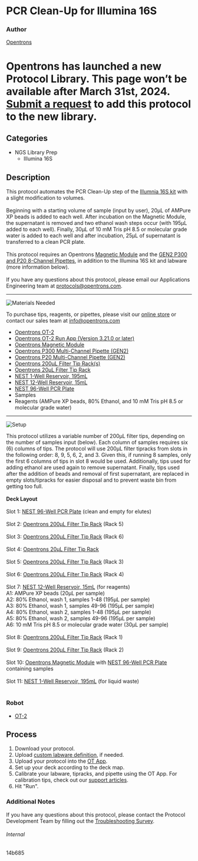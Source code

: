 # PCR Clean-Up for Illumina 16S

### Author
[Opentrons](https://opentrons.com/)


# Opentrons has launched a new Protocol Library. This page won’t be available after March 31st, 2024. [Submit a request](https://docs.google.com/forms/d/e/1FAIpQLSdYYp9QCKow4nn0KlCVsMS3HX0eJ0N9O7-erajKvcpT0lWbSg/viewform) to add this protocol to the new library.

## Categories
* NGS Library Prep
	* Illumina 16S


## Description
This protocol automates the PCR Clean-Up step of the [Illumnia 16S kit](https://support.illumina.com/downloads/16s_metagenomic_sequencing_library_preparation.html) with a slight modification to volumes.</br>
</br>
Beginning with a starting volume of sample (input by user), 20µL of AMPure XP beads is added to each well. After incubation on the Magnetic Module, the supernatant is removed and two ethanol wash steps occur (with 195µL added to each well). Finally, 30µL of 10 mM Tris pH 8.5 or molecular grade water is added to each well and after incubation, 25µL of supernatant is transferred to a clean PCR plate.</br>
</br>
This protocol requires an Opentrons [Magnetic Module](https://shop.opentrons.com/collections/hardware-modules/products/magdeck) and the [GEN2 P300 and P20 8-Channel Pipettes](https://shop.opentrons.com/collections/ot-2-pipettes/products/8-channel-electronic-pipette), in addition to the Illumina 16S kit and labware (more information below).
</br>
</br>
If you have any questions about this protocol, please email our Applications Engineering team at [protocols@opentrons.com](mailto:protocols@opentrons.com).

---
![Materials Needed](https://s3.amazonaws.com/opentrons-protocol-library-website/custom-README-images/001-General+Headings/materials.png)

To purchase tips, reagents, or pipettes, please visit our [online store](https://shop.opentrons.com/) or contact our sales team at [info@opentrons.com](mailto:info@opentrons.com)

* [Opentrons OT-2](https://shop.opentrons.com/collections/ot-2-robot/products/ot-2)
* [Opentrons OT-2 Run App (Version 3.21.0 or later)](https://opentrons.com/ot-app/)
* [Opentrons Magnetic Module](https://shop.opentrons.com/collections/hardware-modules/products/magdeck)
* [Opentrons P300 Multi-Channel Pipette (GEN2)](https://shop.opentrons.com/collections/ot-2-robot/products/8-channel-electronic-pipette)
* [Opentrons P20 Multi-Channel Pipette (GEN2)](https://shop.opentrons.com/collections/ot-2-robot/products/8-channel-electronic-pipette)
* [Opentrons 200µL Filter Tip Rack(s)](https://shop.opentrons.com/collections/opentrons-tips)
* [Opentrons 20µL Filter Tip Rack](https://shop.opentrons.com/collections/opentrons-tips)
* [NEST 1-Well Reservoir, 195mL](https://shop.opentrons.com/collections/verified-labware/products/nest-1-well-reservoir-195-ml)
* [NEST 12-Well Reservoir, 15mL](https://shop.opentrons.com/collections/verified-labware/products/nest-12-well-reservoir-15-ml)
* [NEST 96-Well PCR Plate](https://shop.opentrons.com/collections/verified-labware/products/nest-0-1-ml-96-well-pcr-plate-full-skirt)
* Samples
* Reagents (AMPure XP beads, 80% Ethanol, and 10 mM Tris pH 8.5 or molecular grade water)

---
![Setup](https://s3.amazonaws.com/opentrons-protocol-library-website/custom-README-images/001-General+Headings/Setup.png)

This protocol utilizes a variable number of 200µL filter tips, depending on the number of samples input (below). Each column of samples requires six (6) columns of tips. The protocol will use 200µL filter tipracks from slots in the following order: 8, 9, 5, 6, 2, and 3. Given this, if running 8 samples, only the first 6 columns of tips in slot 8 would be used. Additionally, tips used for adding ethanol are used again to remove supernatant. Finally, tips used after the addition of beads and removal of first supernatant, are replaced in empty slots/tipracks for easier disposal and to prevent waste bin from getting too full.</br>
</br>
**Deck Layout**</br>
</br>
Slot 1: [NEST 96-Well PCR Plate](https://shop.opentrons.com/collections/verified-labware/products/nest-0-1-ml-96-well-pcr-plate-full-skirt) (clean and empty for elutes)</br>
</br>
Slot 2: [Opentrons 200µL Filter Tip Rack](https://shop.opentrons.com/collections/opentrons-tips) (Rack 5)</br>
</br>
Slot 3: [Opentrons 200µL Filter Tip Rack](https://shop.opentrons.com/collections/opentrons-tips) (Rack 6)</br>
</br>
Slot 4: [Opentrons 20µL Filter Tip Rack](https://shop.opentrons.com/collections/opentrons-tips)</br>
</br>
Slot 5: [Opentrons 200µL Filter Tip Rack](https://shop.opentrons.com/collections/opentrons-tips) (Rack 3)</br>
</br>
Slot 6: [Opentrons 200µL Filter Tip Rack](https://shop.opentrons.com/collections/opentrons-tips) (Rack 4)</br>
</br>
Slot 7: [NEST 12-Well Reservoir, 15mL](https://shop.opentrons.com/collections/verified-labware/products/nest-12-well-reservoir-15-ml) (for reagents)</br>
A1: AMPure XP beads (20µL per sample)</br>
A2: 80% Ethanol, wash 1, samples 1-48 (195µL per sample)</br>
A3: 80% Ethanol, wash 1, samples 49-96 (195µL per sample)</br>
A4: 80% Ethanol, wash 2, samples 1-48 (195µL per sample)</br>
A5: 80% Ethanol, wash 2, samples 49-96 (195µL per sample)</br>
A6: 10 mM Tris pH 8.5 or molecular grade water (30µL per sample)</br>
</br>
Slot 8: [Opentrons 200µL Filter Tip Rack](https://shop.opentrons.com/collections/opentrons-tips) (Rack 1)</br>
</br>
Slot 9: [Opentrons 200µL Filter Tip Rack](https://shop.opentrons.com/collections/opentrons-tips) (Rack 2)</br>
</br>
Slot 10: [Opentrons Magnetic Module](https://shop.opentrons.com/collections/hardware-modules/products/magdeck) with [NEST 96-Well PCR Plate](https://shop.opentrons.com/collections/verified-labware/products/nest-0-1-ml-96-well-pcr-plate-full-skirt) containing samples</br>
</br>
Slot 11: [NEST 1-Well Reservoir, 195mL](https://shop.opentrons.com/collections/verified-labware/products/nest-1-well-reservoir-195-ml) (for liquid waste)</br>
</br>


### Robot
* [OT-2](https://opentrons.com/ot-2)

## Process

1. Download your protocol.
2. Upload [custom labware definition](https://support.opentrons.com/en/articles/3136506-using-labware-in-your-protocols), if needed.
3. Upload your protocol into the [OT App](https://opentrons.com/ot-app).
4. Set up your deck according to the deck map.
5. Calibrate your labware, tipracks, and pipette using the OT App. For calibration tips, check out our [support articles](https://support.opentrons.com/en/collections/1559720-guide-for-getting-started-with-the-ot-2).
6. Hit "Run".

### Additional Notes
If you have any questions about this protocol, please contact the Protocol Development Team by filling out the [Troubleshooting Survey](https://protocol-troubleshooting.paperform.co/).

###### Internal
14b685

